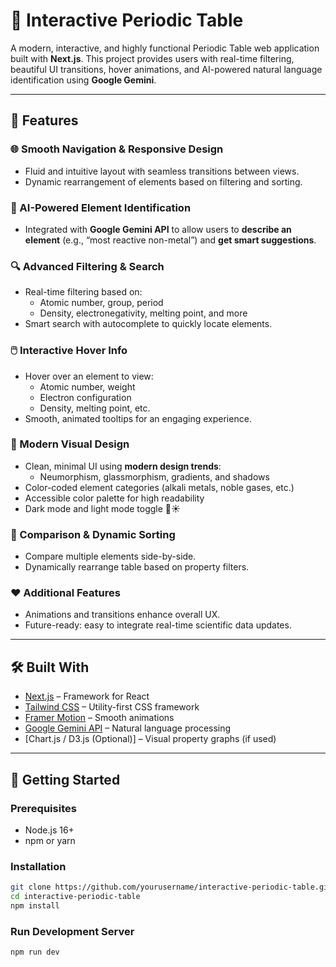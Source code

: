 # 🧪 Interactive Periodic Table

A modern, interactive, and highly functional Periodic Table web application built with **Next.js**. This project provides users with real-time filtering, beautiful UI transitions, hover animations, and AI-powered natural language identification using **Google Gemini**.

---

## 🚀 Features

### 🌐 Smooth Navigation & Responsive Design
- Fluid and intuitive layout with seamless transitions between views.
- Dynamic rearrangement of elements based on filtering and sorting.

### 🧠 AI-Powered Element Identification
- Integrated with **Google Gemini API** to allow users to **describe an element** (e.g., “most reactive non-metal”) and **get smart suggestions**.

### 🔍 Advanced Filtering & Search
- Real-time filtering based on:
  - Atomic number, group, period
  - Density, electronegativity, melting point, and more
- Smart search with autocomplete to quickly locate elements.

### 🖱️ Interactive Hover Info
- Hover over an element to view:
  - Atomic number, weight
  - Electron configuration
  - Density, melting point, etc.
- Smooth, animated tooltips for an engaging experience.

### 🎨 Modern Visual Design
- Clean, minimal UI using **modern design trends**:
  - Neumorphism, glassmorphism, gradients, and shadows
- Color-coded element categories (alkali metals, noble gases, etc.)
- Accessible color palette for high readability
- Dark mode and light mode toggle 🌙☀️

### 🧬 Comparison & Dynamic Sorting
- Compare multiple elements side-by-side.
- Dynamically rearrange table based on property filters.

### ❤️ Additional Features
- Animations and transitions enhance overall UX.
- Future-ready: easy to integrate real-time scientific data updates.
---

## 🛠️ Built With

- [Next.js](https://nextjs.org/) – Framework for React
- [Tailwind CSS](https://tailwindcss.com/) – Utility-first CSS framework
- [Framer Motion](https://www.framer.com/motion/) – Smooth animations
- [Google Gemini API](https://ai.google.dev/) – Natural language processing
- [Chart.js / D3.js (Optional)] – Visual property graphs (if used)

---

## 🧪 Getting Started

### Prerequisites

- Node.js 16+
- npm or yarn

### Installation

```bash
git clone https://github.com/yourusername/interactive-periodic-table.git
cd interactive-periodic-table
npm install
```

### Run Development Server
```bash
npm run dev
```
